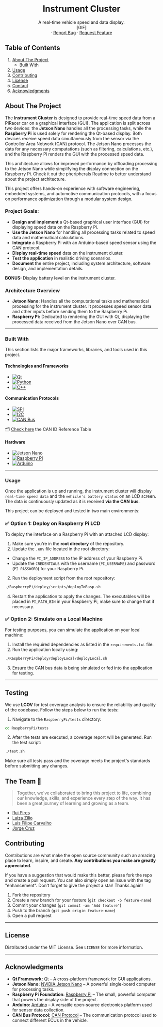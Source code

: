 
<br />
<div align="center">
  <h1 align="center">Instrument Cluster</h1>
  <p align="center">
    A real-time vehicle speed and data display.
    <br />
    [GIF]
    <br />
    ·
    <a href="https://github.com/SEAME-pt/Team02-Cluster/issues/new?labels=bug&template=bug-report.yml">Report Bug</a>
    ·
    <a href="https://github.com/SEAME-pt/Team02-Cluster/issues/new?labels=enhancement&template=feature-request.yml">Request Feature</a>
  </p>
</div>

## Table of Contents
1. [About The Project](#about-the-project)
   - [Built With](#built-with)
2. [Usage](#usage)
4. [Contributing](#contributing)
5. [License](#license)
6. [Contact](#contact)
7. [Acknowledgments](#acknowledgments)

## About The Project

The **Instrument Cluster** is designed to provide real-time speed data from a PiRacer car on a graphical interface (GUI). The application is split across two devices: the **Jetson Nano** handles all the processing tasks, while the **Raspberry Pi** is used solely for rendering the Qt-based display. Both devices receive speed data simultaneously from the sensor via the Controller Area Network (CAN) protocol. The Jetson Nano processes the data for any necessary computations (such as filtering, calculations, etc.), and the Raspberry Pi renders the GUI with the processed speed data.

This architecture allows for improved performance by offloading processing to the Jetson Nano while simplifying the display connection on the Raspberry Pi. Check it out the pheripherals Readme to better understand about the project architecture.

This project offers hands-on experience with software engineering, embedded systems, and automotive communication protocols, with a focus on performance optimization through a modular system design. 

### Project Goals:
- **Design and implement** a Qt-based graphical user interface (GUI) for displaying speed data on the Raspberry Pi.
- **Use the Jetson Nano** for handling all processing tasks related to speed data and mathematical calculations.
- **Integrate** a Raspberry Pi with an Arduino-based speed sensor using the CAN protocol.
- **Display real-time speed** data on the instrument cluster.
- **Test the application** in realistic driving scenarios.
- **Document** the entire project, including system architecture, software design, and implementation details.

**BONUS:** Display battery level on the instrument cluster.

### Architecture Overview

- **Jetson Nano:** Handles all the computational tasks and mathematical processing for the instrument cluster. It processes speed sensor data and other inputs before sending them to the Raspberry Pi.
- **Raspberry Pi:** Dedicated to rendering the GUI with Qt, displaying the processed data received from the Jetson Nano over CAN bus.

---

### Built With

This section lists the major frameworks, libraries, and tools used in this project.

#### Technologies and Frameworks

- [![Qt](https://img.shields.io/badge/Qt-41CD52?style=for-the-badge&logo=qt&logoColor=white)](https://www.qt.io/)
- [![Python](https://img.shields.io/badge/Python-3776AB?style=for-the-badge&logo=python&logoColor=white)](https://www.python.org/)
- [![C++](https://img.shields.io/badge/C++-00599C?style=for-the-badge&logo=c%2B%2B&logoColor=white)](https://isocpp.org/)

#### Communication Protocols

- [![SPI](https://img.shields.io/badge/SPI-Protocol-000000?style=for-the-badge)](https://en.wikipedia.org/wiki/Serial_Peripheral_Interface)
- [![I2C](https://img.shields.io/badge/I2C-Protocol-000000?style=for-the-badge)](https://en.wikipedia.org/wiki/I%2F2C)
- [![CAN Bus](https://img.shields.io/badge/CAN%20Bus-Protocol-000000?style=for-the-badge)](https://www.kvaser.com/can/)

🗂️ [Check here](https://github.com/SEAME-pt/Team02-RaspberryPi/blob/80-task-object-detection-in-cluster/MiddleWare/src/can-id-reference-table.md) the CAN ID Reference Table

#### Hardware

- [![Jetson Nano](https://img.shields.io/badge/Jetson%20Nano-Developer%20Kit-76B900?style=for-the-badge&logo=nvidia&logoColor=white)](https://developer.nvidia.com/embedded/jetson-nano)
- [![Raspberry Pi](https://img.shields.io/badge/Raspberry%20Pi-C51A4A?style=for-the-badge&logo=raspberry-pi&logoColor=white)](https://www.raspberrypi.org/)
- [![Arduino](https://img.shields.io/badge/Arduino-00979D?style=for-the-badge&logo=arduino&logoColor=white)](https://www.arduino.cc/)

---

### Usage
Once the application is up and running, the instrument cluster will display `real-time speed data` and the `vehicle's battery status` on an LCD screen. The data is continuously updated as it is received **via the CAN bus**.

This project can be deployed and tested in two main environments:

### ✅ Option 1: Deploy on Raspberry Pi LCD

To deploy the interface on a Raspberry Pi with an attached LCD display:

1. Make sure you're in the **root directory** of the repository.
2. Update the `.env` file located in the root directory:
  - Change the `PI_IP_ADDRESS` to the IP address of your Raspberry Pi.
  - Update the `CREDENTIALS` with the username (`PI_USERNAME`) and password (`PI_PASSWORD`) for your Raspberry Pi.

2. Run the deployment script from the root repository:

  ```bash
  ./RaspberryPi/deploy/scripts/deployToRasp.sh
  ```

4. Restart the application to apply the changes. The executables will be placed in `PI_PATH_BIN` in your Raspberry Pi, make sure to change that if necessary. 

### ✅ Option 2: Simulate on a Local Machine

For testing purposes, you can simulate the application on your local machine:

1. Install the required dependencies as listed in the `requirements.txt` file.
2. Run the application locally using:

  ```bash
  ./RaspberryPi/deploy/deployLocal/deployLocal.sh
  ```

3. Ensure the CAN bus data is being simulated or fed into the application for testing.
<!-- 
A demonstration of the running application can be seen in the GIF below:

[DEMONSTRATION GIF WILL BE ATTACHED] -->
---

## Testing

We use **LCOV** for test coverage analysis to ensure the reliability and quality of the codebase. Follow the steps below to run the tests:

1. Navigate to the `RaspberryPi/tests` directory:
  ```bash
  cd RaspberryPi/tests
  ```

2. After the tests are executed, a coverage report will be generated. Run the test script:
  ```bash
  ./test.sh
  ```

Make sure all tests pass and the coverage meets the project's standards before submitting any changes. 

## The Team 🤝
> Together, we've collaborated to bring this project to life, combining our knowledge, skills, and experience every step of the way. It has been a great journey of learning and growing as a team.

  - <a href="https://github.com/Rui-Pedro-Pires">Rui Pires</a>
  - <a href="https://github.com/ziliolu">Luiza Zilio</a>
  - <a href="https://github.com/luis-ffe">Luis Filipe Carvalho</a>
  - <a href="https://github.com/mjorgecruz">Jorge Cruz</a>

## Contributing

Contributions are what make the open source community such an amazing place to learn, inspire, and create. **Any contributions you make are greatly appreciated.**

If you have a suggestion that would make this better, please fork the repo and create a pull request. You can also simply open an issue with the tag "enhancement". Don't forget to give the project a star! Thanks again!

1. Fork the repository
2. Create a new branch for your feature (`git checkout -b feature-name`)
3. Commit your changes (`git commit -am 'Add feature'`)
4. Push to the branch (`git push origin feature-name`)
5. Open a pull request

---

## License

Distributed under the MIT License. See `LICENSE` for more information.

---

## Acknowledgments

- **Qt Framework:** [Qt](https://www.qt.io/) – A cross-platform framework for GUI applications.
- **Jetson Nano:** [NVIDIA Jetson Nano](https://developer.nvidia.com/embedded/jetson-nano) – A powerful single-board computer for processing tasks.
- **Raspberry Pi Foundation:** [Raspberry Pi](https://www.raspberrypi.org/) – The small, powerful computer that powers the display side of the project.
- **Arduino:** [Arduino](https://www.arduino.cc/) – A versatile open-source electronics platform used for sensor data collection.
- **CAN Bus Protocol:** [CAN Protocol](https://www.kvaser.com/can/) – The communication protocol used to connect different ECUs in the vehicle.
